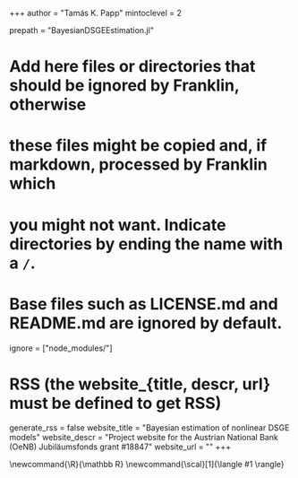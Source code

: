 <!--
Add here global page variables to use throughout your website.
-->
+++
author = "Tamás K. Papp"
mintoclevel = 2

prepath = "BayesianDSGEEstimation.jl"

# Add here files or directories that should be ignored by Franklin, otherwise
# these files might be copied and, if markdown, processed by Franklin which
# you might not want. Indicate directories by ending the name with a `/`.
# Base files such as LICENSE.md and README.md are ignored by default.
ignore = ["node_modules/"]

# RSS (the website_{title, descr, url} must be defined to get RSS)
generate_rss = false
website_title = "Bayesian estimation of nonlinear DSGE models"
website_descr = "Project website for the Austrian National Bank (OeNB) Jubiläumsfonds grant #18847"
website_url   = ""
+++

<!--
Add here global latex commands to use throughout your pages.
-->
\newcommand{\R}{\mathbb R}
\newcommand{\scal}[1]{\langle #1 \rangle}
